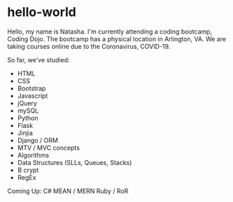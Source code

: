 # hello-world

Hello, my name is Natasha.  I'm currently attending a coding bootcamp, Coding Dojo.  The bootcamp has a physical location in Arlington, VA.  We are taking courses online due to the Coronavirus, COVID-19.

So far, we've studied:

- HTML
- CSS
- Bootstrap
- Javascript
- jQuery
- mySQL
- Python
- Flask
- Jinjia
- Django / ORM
- MTV / MVC concepts
- Algorithms
- Data Structures (SLLs, Queues, Stacks)
- B crypt
- RegEx

Coming Up:
C#
MEAN / MERN
Ruby / RoR


